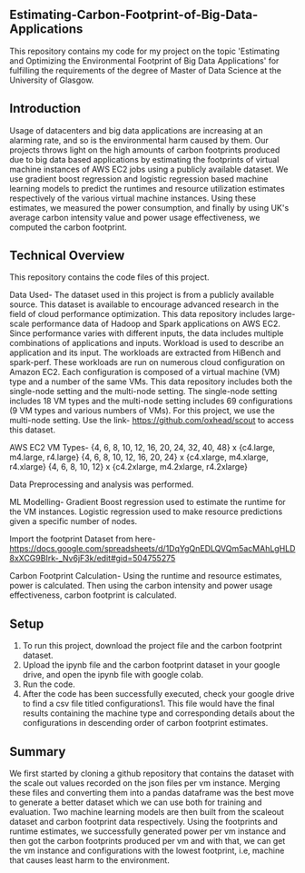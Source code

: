 ## Estimating-Carbon-Footprint-of-Big-Data-Applications
This repository contains my code for my project on the topic 'Estimating and Optimizing the Environmental Footprint of Big Data Applications' for fulfilling the requirements of the degree of Master of Data Science at the University of Glasgow.

## Introduction
Usage of datacenters and big data applications are increasing at an alarming rate, and so is the environmental harm caused by them. Our projects throws light on the high amounts of carbon footprints produced due to big data based applications by estimating the footprints of virtual machine instances of AWS EC2 jobs using a publicly available dataset. 
We use gradient boost regression and logistic regression based machine learning models to predict the runtimes and resource utilization estimates respectively of the various virtual machine instances. Using these estimates, we measured the power consumption, and finally by using UK's average carbon intensity value and power usage effectiveness, we computed the carbon footprint. 
	
## Technical Overview
This repository contains the code files of this project.

Data Used- 
The dataset used in this project is from a publicly available source. This dataset is available to encourage advanced research in the field of cloud performance optimization. This data repository includes large-scale performance data of Hadoop and Spark applications on AWS EC2. Since performance varies with different inputs, the data includes multiple combinations of applications and inputs. Workload is used to describe an application and its input. The workloads are extracted from HiBench and spark-perf. These workloads are run on numerous cloud configuration on Amazon EC2. Each configuration is composed of a virtual machine (VM) type and a number of the same VMs. This data repository includes both the single-node setting and the multi-node setting. The single-node setting includes 18 VM types and the multi-node setting includes 69 configurations (9 VM types and various numbers of VMs). For this project, we use the multi-node setting.
Use the link- https://github.com/oxhead/scout to access this dataset.

AWS EC2 VM Types-
{4, 6, 8, 10, 12, 16, 20, 24, 32, 40, 48} x {c4.large, m4.large, r4.large}
{4, 6, 8, 10, 12, 16, 20, 24} x {c4.xlarge, m4.xlarge, r4.xlarge}
{4, 6, 8, 10, 12} x {c4.2xlarge, m4.2xlarge, r4.2xlarge}

Data Preprocessing and analysis was performed.

ML Modelling- 
Gradient Boost regression used to estimate the runtime for the VM instances.
Logistic regression used to make resource predictions given a specific number of nodes.

Import the footprint Dataset from here- https://docs.google.com/spreadsheets/d/1DqYgQnEDLQVQm5acMAhLgHLD8xXCG9BIrk-_Nv6jF3k/edit#gid=504755275

Carbon Footprint Calculation- 
Using the runtime and resource estimates, power is calculated. Then using the carbon intensity and power usage effectiveness, carbon footprint is calculated. 
	
## Setup
1. To run this project, download the project file and the carbon footprint dataset. 
2. Upload the ipynb file and the carbon footprint dataset in your google drive, and open the ipynb file with google colab.
3. Run the code.
4. After the code has been successfully executed, check your google drive to find a csv file titled configurations1. This file would have the final results containing the machine type and corresponding details about the configurations in descending order of carbon footprint estimates.

## Summary
We first started by cloning a github repository that contains the dataset with the scale out values recorded on the json files per vm instance. Merging these files and converting them into a pandas dataframe was the best move to generate a better dataset which we can use both for training and evaluation. Two machine learning models are then built from the scaleout dataset and carbon footprint data respectively. Using the footprints and runtime estimates, we successfully generated power per vm instance and then got the carbon footprints produced per vm and with that, we can get the vm instance and configurations with the lowest footprint, i.e, machine that causes least harm to the environment.
